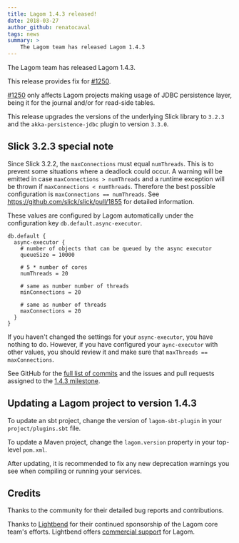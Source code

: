 ```yaml
---
title: Lagom 1.4.3 released!
date: 2018-03-27
author_github: renatocaval
tags: news
summary: >
    The Lagom team has released Lagom 1.4.3
---
```


The Lagom team has released Lagom 1.4.3. 

This release provides fix for [#1250](https://github.com/lagom/lagom/issues/1250). 

[#1250](https://github.com/lagom/lagom/issues/1250) only affects Lagom projects making usage of JDBC persistence layer, being it for the journal and/or for read-side tables. 

This release upgrades the versions of the underlying Slick library to `3.2.3` and the `akka-persistence-jdbc` plugin to version `3.3.0`.

## Slick 3.2.3 special note

Since Slick 3.2.2, the `maxConnections` must equal `numThreads`. This is to prevent some situations where a deadlock could occur. A warning will be emitted in case `maxConnections > numThreads` and a runtime exception will be thrown if `maxConnections < numThreads`. Therefore the best possible configuration is `maxConnections == numThreads`. See https://github.com/slick/slick/pull/1855 for detailed information.

These values are configured by Lagom automatically under the configuration key `db.default.async-executor`.

```
db.default {
  async-executor {
    # number of objects that can be queued by the async executor
    queueSize = 10000
    
    # 5 * number of cores
    numThreads = 20

    # same as number number of threads
    minConnections = 20

    # same as number of threads
    maxConnections = 20
  }
}
```

If you haven't changed the settings for your `async-executor`, you have nothing to do. However, if you have configured your `aync-executor` with other values, you should review it and make sure that `maxThreads == maxConnections`.

See GitHub for the [full list of commits](https://github.com/lagom/lagom/compare/1.4.2...1.4.3) and the issues and pull requests assigned to the [1.4.3 milestone](https://github.com/lagom/lagom/milestone/27?closed=1).


## Updating a Lagom project to version 1.4.3

To update an sbt project, change the version of `lagom-sbt-plugin` in your `project/plugins.sbt` file.

To update a Maven project, change the `lagom.version` property in your top-level `pom.xml`.

After updating, it is recommended to fix any new deprecation warnings you see when compiling or running your services.


## Credits

Thanks to the community for their detailed bug reports and contributions.

Thanks to [Lightbend](https://www.lightbend.com) for their continued sponsorship of the Lagom core team's efforts. Lightbend offers [commercial support](https://www.lightbend.com/subscription) for Lagom.
